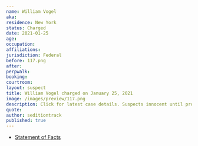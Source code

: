 ```yaml
---
name: William Vogel
aka:
residence: New York
status: Charged
date: 2021-01-25
age:
occupation:
affiliations:
jurisdiction: Federal
before: 117.png
after:
perpwalk:
booking:
courtroom:
layout: suspect
title: William Vogel charged on January 25, 2021
image: /images/preview/117.png
description: Click for latest case details. Suspects innocent until proven guilty.
quote:
author: seditiontrack
published: true
---
```


- [Statement of Facts](https://assets.documentcloud.org/documents/20463469/williamvogel.pdf)
